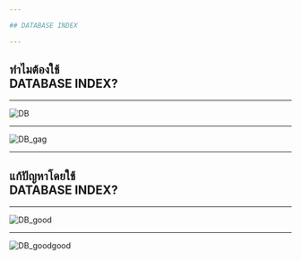 ```yaml
---

## DATABASE INDEX

---
```


## ทำไมต้องใช้<br>DATABASE INDEX?

---

![DB](https://scontent.fkkc2-1.fna.fbcdn.net/v/t1.15752-9/79010089_840958066341230_5814475323156201472_n.png?_nc_cat=107&_nc_oc=AQnJf1uOXxNUh54_b9n-bOjnrOaf6Pazc3U4hjPPRA-S2HcioXUm4QXUY4EiduQ9DxM&_nc_ht=scontent.fkkc2-1.fna&oh=27ea194890f3d6fd1ad55e64d08c0437&oe=5E66CE80)

---

![DB_gag](https://scontent.fkkc2-1.fna.fbcdn.net/v/t1.15752-9/s2048x2048/76693294_454537041885602_7755398458994851840_n.png?_nc_cat=104&_nc_oc=AQkj-kIDO-b1kB6DV7H70upqkWSRyBexh0jOJ5t0S0zVNML4P1lzrHLGJ_At-QY-OY8&_nc_ht=scontent.fkkc2-1.fna&oh=0ebcb325ff24441d4fbc32ecf683b0ed&oe=5E83866A)

---

## แก้ปัญหาโดยใช้<br>DATABASE INDEX?

---

![DB_good](https://scontent.fkkc2-1.fna.fbcdn.net/v/t1.15752-9/79989815_3276838945724305_8030723394724954112_n.png?_nc_cat=100&_nc_oc=AQnkXyT6EXme7Ocxf6OcJZwVCwYBpuLgfergeUfhVqpVgni1jNC-1MAp-YsPG18NzD4&_nc_ht=scontent.fkkc2-1.fna&oh=d87e34ddd571a4fe0a4034880da05dc7&oe=5E6BA94F)

---

![DB_goodgood](https://scontent.fkkc2-1.fna.fbcdn.net/v/t1.15752-9/s2048x2048/79505291_1707165879415016_4406068058313981952_n.png?_nc_cat=100&_nc_oc=AQl8eMY5SX8XwM7y3t5w-V_vAWy_dDJCH_ApD4q3muWOn7aigKe-QlKWTockoVPFFOM&_nc_ht=scontent.fkkc2-1.fna&oh=c526f171995ce28978157577bac2b1d0&oe=5E7257DA)